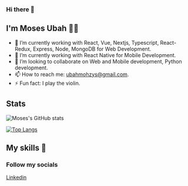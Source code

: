 ### Hi there 👋

## I'm Moses Ubah 👦🏽


- 🔭 I’m currently working with React, Vue, Nextjs, Typescript, React-Redux, Express, Node, MongoDB for Web Development.
- 🌱 I’m currently working with React Native for Mobile Development.
- 👯 I’m looking to collaborate on Web and Mobile development, Python development.
- 📫 How to reach me: ubahmohzys@gmail.com.
- ⚡ Fun fact: I play the violin.

## Stats
![Moses's GitHub stats](https://github-readme-stats.vercel.app/api?username=mohzys23&include_all_commits=true&count_private=true&show_icons=true&theme=radical) 

[![Top Langs](https://github-readme-stats.vercel.app/api/top-langs/?username=mohzys23&count_private=true&langs_count=8&theme=radical)](https://github.com/mohzys23/github-readme-stats)





## My skills 🧰


  ### Follow my socials<br>

  [Linkedin](https://www.linkedin.com/in/moses-ubah-887619109/)
